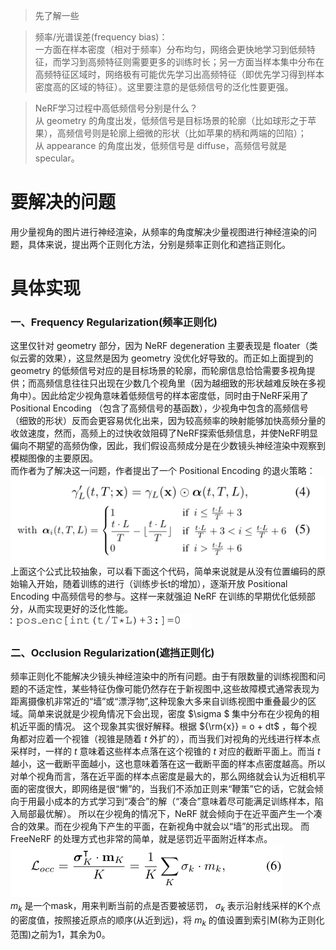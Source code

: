 > 先了解一些

> 频率/光谱误差(frequency bias)：  
>一方面在样本密度（相对于频率）分布均匀，网络会更快地学习到低频特征，而学习到高频特征则需要更多的训练时长；另一方面当样本集中分布在高频特征区域时，网络极有可能优先学习出高频特征（即优先学习得到样本密度高的区域的特征）。这里要注意的是低频信号的泛化性要更强。

>NeRF学习过程中高低频信号分别是什么？  
>从 geometry 的角度出发，低频信号是目标场景的轮廓（比如球形之于苹果），高频信号则是轮廓上细微的形状（比如苹果的柄和两端的凹陷）；  
>从 appearance 的角度出发，低频信号是 diffuse，高频信号就是 specular。

# 要解决的问题
用少量视角的图片进行神经渲染，从频率的角度解决少量视图进行神经渲染的问题，具体来说，提出两个正则化方法，分别是频率正则化和遮挡正则化。

# 具体实现
### 一、Frequency Regularization(频率正则化)
这里仅针对 geometry 部分，因为 NeRF degeneration 主要表现是 floater（类似云雾的效果），这显然是因为 geometry 没优化好导致的。而正如上面提到的 geometry 的低频信号对应的是目标场景的轮廓，而轮廓信息恰恰需要多视角提供；而高频信息往往只出现在少数几个视角里（因为越细致的形状越难反映在多视角中）。因此给定少视角意味着低频信号的样本密度低，同时由于NeRF采用了 Positional Encoding （包含了高频信号的基函数），少视角中包含的高频信号（细致的形状）反而会更容易优化出来，因为较高频率的映射能够加快高频分量的收敛速度，然而，高频上的过快收敛阻碍了NeRF探索低频信息，并使NeRF明显偏向不期望的高频伪像，因此，我们假设高频成分是在少数镜头神经渲染中观察到模糊图像的主要原因。  
而作者为了解决这一问题，作者提出了一个 Positional Encoding 的退火策略：  
![Frequency-Regularization](https://github.com/gjgjgjfff/Nerf_Learn/blob/main/img/FreeNerf/Frequency-Regularization.png)  
上面这个公式比较抽象，可以看下面这个代码，简单来说就是从没有位置编码的原始输入开始，随着训练的进行（训练步长t的增加），逐渐开放 Positional Encoding 中高频信号的参与。这样一来就强迫 NeRF 在训练的早期优化低频部分，从而实现更好的泛化性能。  
![Frequency-Regularization-code](https://github.com/gjgjgjfff/Nerf_Learn/blob/main/img/FreeNerf/Frequency-Regularization-code.png)  
### 二、Occlusion Regularization(遮挡正则化)
频率正则化不能解决少镜头神经渲染中的所有问题。由于有限数量的训练视图和问题的不适定性，某些特征伪像可能仍然存在于新视图中,这些故障模式通常表现为距离摄像机非常近的“墙”或“漂浮物”,这种现象大多来自训练视图中重叠最少的区域。简单来说就是少视角情况下会出现，密度 $\sigma $ 集中分布在少视角的相机近平面的情况。 这个现象其实很好解释。根据 ${\rm{x}} = o + dt$ ，每个视角都对应着一个视锥（视锥是随着 $t$ 外扩的），而当我们对视角的光线进行样本点采样时，一样的 $t$ 意味着这些样本点落在这个视锥的 $t$ 对应的截断平面上。而当 $t$ 越小，这一截断平面越小，这也意味着落在这一截断平面的样本点密度越高。所以对单个视角而言，落在近平面的样本点密度是最大的，那么网络就会认为近相机平面的密度很大，即网络是很“懒”的，当我们不添加正则来“鞭策”它的话，它就会倾向于用最小成本的方式学习到“凑合”的解（“凑合”意味着尽可能满足训练样本，陷入局部最优解）。 所以在少视角的情况下，NeRF 就会倾向于在近平面产生一个凑合的效果。而在少视角下产生的平面，在新视角中就会以“墙”的形式出现。 而 FreeNeRF 的处理方式也非常的简单，就是惩罚近平面附近样本点。  
![Occlusion-Regularization](https://github.com/gjgjgjfff/Nerf_Learn/blob/main/img/FreeNerf/Occlusion-Regularization.png)  
${m_k}$ 是一个mask，用来判断当前的点是否要被惩罚， ${\sigma _k}$ 表示沿射线采样的K个点的密度值，按照接近原点的顺序(从近到远)，将 ${m_k}$ 的值设置到索引M(称为正则化范围)之前为1，其余为0。
